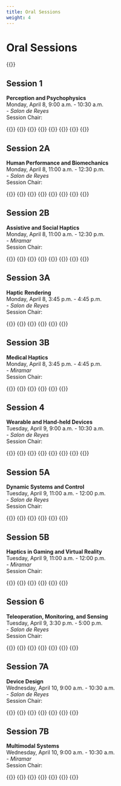 ```yaml
---
title: Oral Sessions
weight: 4
---
```


# Oral Sessions

{{<simpleLastUpdate date="March 21, 2024">}}

## Session 1
**Perception and Psychophysics**  
Monday, April 8, 9:00 a.m. - 10:30 a.m.  
*- Salon de Reyes*  
Session Chair:

{{<programTable>}}
{{<programOralEntry time="9:00 a.m. - 9:15 a.m." title="Bumps and Dents Are Not Perceptually Opposite When Exploring with Lateral Force Cues" author="Shogo Okamoto">}}
{{<programOralEntry time="9:15 a.m. - 9:30 a.m." title="Establishing Natural Tactile Mappings: Mapping Tactile Parameters to Continuous Data Concepts" author="Sara Riggs, Nicholas Gardella Nicholas Gardella">}}
{{<programOralEntry time="9:30 a.m. - 9:45 a.m." title="  Richer Textural Information in the Horizontal Component of the Contact Force Compared with the Normal Component" author="Ayaka Tamura, Shogo Okamoto">}}
{{<programOralEntry time="9:45 a.m. - 10:00 a.m." title="Haptic Sensitivity to Diameter and Tension During String Plucking" author="Matej Mayet, Jean-Loïc Le Carrou, David Gueorguiev">}}
{{<programOralEntry time="10:00 a.m. - 10:15 a.m." title="Reliability of Smartphone-based Vibration Threshold Measurements" author="Rachel A. G. Adenekan, Kyle Yoshida, Anis Benyoucef, Alejandrina Gonzalez Reyes, Adeyinka E Adenekan, Allison M. Okamura, Cara M. Nunez">}}
{{<programOralEntry time="10:15 a.m. - 10:30 a.m." title="Celebrating Sliman Bensmaia's contribution to Haptics" author="Hannes Saal">}}
{{</programTable>}}

## Session 2A
**Human Performance and Biomechanics**  
Monday, April 8, 11:00 a.m. - 12:30 p.m.  
*- Salon de Reyes*  
Session Chair:

{{<programTable>}}
{{<programOralEntry time="11:00 a.m. - 11:15 a.m." title="Enhancing User Performance by Adaptively Changing Haptic Feedback Cues in a Fitts's Law Task" author="Drake Rowland, Benjamin Davis, Taylor Higgins, Ann Majewicz Fey">}}
{{<programOralEntry time="11:15 a.m. - 11:30 a.m." title="System Identification of Human Dynamics Using Periodic Impedance Models During Physical Interaction" author="Khandaker Nusaiba Hafiz, Terence David Sanger, Jonathan Realmuto">}}
{{<programOralEntry time="11:30 a.m. - 11:45 a.m." title="On the Role of Tactile Motion Estimates and Hand Side in Bimanual Reaching Tasks" author="Océane Duvert, Giulia Pagnanelli, Alessandro Moscatelli, Matteo Bianchi">}}
{{<programOralEntry time="11:45 a.m. - 12:00 p.m." title="Skinsource: A Data-driven Toolbox for Predicting Touch-elicited Vibrations in the Upper Limb" author="Neeli Tummala, Gregory Reardon, Simone Fani, Dustin Goetz, Matteo Bianchi, Yon Visell">}}
{{<programOralEntry time="12:00 p.m. - 12:15 p.m." title="A Transparent Hydraulic Actuator to Visualize Finger Pad Deformation at Programmable Material Compliances" author="Bingxu Li, Alton Sharpe, Gregory J. Gerling">}}
{{<programOralEntry time="12:15 p.m. - 12:30 p.m." title="Bi-manual Sensory Discrimination: A Kinesthetic Study" author="Suhas Kakade, Subhasis Chaudhuri, Abhishek Gupta">}}
{{</programTable>}}

## Session 2B
**Assistive and Social Haptics**  
Monday, April 8, 11:00 a.m. - 12:30 p.m.  
*- Miramar*  
Session Chair:

{{<programTable>}}
{{<programOralEntry time=" 11:00 a.m. - 11:15 a.m." title="Determining the Minimal Deviation Limit for Haptic Feedback in Veering Correction During Blindfolded Walking" author="Mounia Ziat, Ariunbold Batjargal, Mehdi Hojatmadani, Shuangshuang Xiao">}}
{{<programOralEntry time="11:15 a.m. - 11:30 a.m." title="Touch for Accessibility: Haptic SVG Diagrams for Visually Impaired and Blind Individuals" author="Sara Alzalabny, Omar Moured, Karin Müller, Thorsten Schwarz, Bastian Rapp, Rainer Stiefelhagen">}}
{{<programOralEntry time="11:30 a.m. - 11:45 a.m." title="The Design and Preliminary Evaluation of a Sliding Contact Braille Display for Early Learning" author="Anupama Thomas, Anil Prabhakar">}}
{{<programOralEntry time="11:45 a.m. - 12:00 p.m." title="The Importance of Contextual Grounding in Affective Mediated Touch" author="Xin Zhu, Zhenghui Su, Jocelyn Tsai, Cara M. Nunez, Heather Culbertson">}}
{{<programOralEntry time="12:00 p.m. - 12:15 p.m." title="Comparing the Haptic Perception of Directional Information Using a Uni-manual or Bi-manual Strategy on a Walker" author="Inès Lacôte, Claudio Pacchierotti, Frédéric Marie, François Pasteau, Fabien Grzeskowiak, Marie Babel, David Gueorguiev, Maud Marchal">}}
{{<programOralEntry time="12:15 p.m. - 12:30 p.m." title="Design and Validation of Pseudo-force Haptic Device for Actual Walking" author="Tomosuke Maeda, Takayoshi Yoshimura, Junnosuke Yamamoto, Hiroyuki Sakai, Kouta Minamizawa">}}
{{</programTable>}}

## Session 3A
**Haptic Rendering**  
Monday, April 8, 3:45 p.m. - 4:45 p.m.  
*- Salon de Reyes*  
Session Chair:

{{<programTable>}}
{{<programOralEntry time="3:45 p.m. - 4:00 p.m." title="Stereohaptic Vibration: Out-of-body Localization of Virtual Vibration Source through Multiple Vibrotactile Stimuli on the Forearms" author="Gen Ohara, Kikuchi Daiki, Masashi Konyo, Satoshi Tadokoro">}}
{{<programOralEntry time="4:00 p.m. - 4:15 p.m." title="Representing Fine Texture of Pencil Hardness by High-frequency Vibrotactile Equivalence Conversion Using Ultra-thin Pzt-mems Vibrators" author="Masamune Waga, Toru Matsubara, Masashi Konyo, Toshihiro Takeshita, Yusuke Takei, Takeshi Kobayashi, Satoshi Tadokoro">}}
{{<programOralEntry time="4:15 p.m. - 4:30 p.m." title="Presentation of a Tracing Sensation by Means of Rotation Stimuli" author="Soma Kato, Yui Suga, Izumi Mizoguchi, Hiroyuki Kajimoto">}}
{{<programOralEntry time="4:30 p.m. - 4:45 p.m." title="Haptic Feedback with Higher-order Implicit Integrators" author="Aldo Galvan, Ann Majewicz Fey">}}
{{</programTable>}}

## Session 3B
**Medical Haptics**  
Monday, April 8, 3:45 p.m. - 4:45 p.m.  
*- Miramar*  
Session Chair:

{{<programTable>}}
{{<programOralEntry time="3:45 p.m. - 4:00 p.m." title="Origami-based Haptic Syringe for Local Anesthesia Simulator" author="Ken Iiyoshi, Shadi Khazaaleh, Ahmed Dalaq, Mohammed F. Daqaq, Georgios Korres, Mohamad Eid">}}
{{<programOralEntry time="4:00 p.m. - 4:15 p.m." title="Rotational Motion Due to Skin Shear Deformation at Wrist and Elbow" author="Takuto Nakamura, Hideaki Kuzuoka">}}
{{<programOralEntry time="4:00 p.m. - 4:15 p.m." title=" A Novel Wearable Sensing Device Enabling Remote Palpation" author="Michele Pompilio, Nicole D'Aurizio, Tommaso Lisini Baldi, Leonardo Franco, Guido Gabriele, Domenico Prattichizzo">}}
{{<programOralEntry time="4:15 p.m. - 4:30 p.m." title="Verbal Outperforms Cartesian Tactile Guidance in Telementored Needle Insertion Training" author="Lourdes Romy Reyes, Caroline Park, Edoardo Battaglia, Ann Majewicz Fey">}}
{{</programTable>}}

## Session 4
**Wearable and Hand-held Devices**  
Tuesday, April 9, 9:00 a.m. - 10:30 a.m.  
*- Salon de Reyes*  
Session Chair:

{{<programTable>}}
{{<programOralEntry time="9:00 a.m. - 9:15 a.m." title="Comparing the Perceived Intensity of Vibrotactile Cues Scaled Based on Inherent Dynamic Range" author="Daziyah Sullivan, Elyse Chase, Marcia Omalley">}}
{{<programOralEntry time="9:15 a.m. - 9:30 a.m." title="Effects of Contact Force on Vibrotactile Perceived Intensity Across the Upper Body" author="Dajin Lee, Gyeore Yun, Seungmoon Choi">}}
{{<programOralEntry time="9:30 a.m. - 9:45 a.m." title="Presentation of Hitting Sensation to the Racket by a Single DC Motor Embedded in a Handle" author="Michiru Sobue, Soma Kato, Izumi Mizoguchi, Hiroyuki Kajimoto">}}
{{<programOralEntry time="9:45 a.m. - 10:00 a.m." title="H3kit: Hand-held Haptic Kit for Stem Education" author="Robert Bloom, Zachary Huang, Kaitlyn Lavarias, Madeleine Ren, Tania K. Morimoto">}}
{{<programOralEntry time="10:00 a.m. - 10:15 a.m." title="A Wearable Pick-to-haptics System to Improve Manual-picking Tasks in Warehouses" author="Leonardo Franco, Tommaso Lisini Baldi, Domenico Prattichizzo, Gionata Salvietti">}}
{{<programOralEntry time="10:15 a.m. - 10:30 a.m." title="Hapt-X-Pand: The Design and Evaluation of a Radially Expanding and Contracting Skin Drag Haptic Device" author="Colton Doherty, Jennifer Tennison, Jenna Gorlewicz">}}
{{</programTable>}}

## Session 5A
**Dynamic Systems and Control**  
Tuesday, April 9, 11:00 a.m. - 12:00 p.m.  
*- Salon de Reyes*  
Session Chair:

{{<programTable>}}
{{<programOralEntry time="11:00 a.m. - 11:15 a.m." title="Force-feedback through Touch-based Interactions with a Nanocopter" author="Yang Chen, Hamed Alimohammadzadeh, Shahram Ghandeharizadeh, Heather Culbertson">}}
{{<programOralEntry time="11:15 a.m. - 11:30 a.m." title="Transparent, High-force, and High-stiffness Control of Haptic Actuators with Backlash: A Multi Degree of Freedom Approach" author="Patrick Dills, Michael Zinn">}}
{{<programOralEntry time="11:30 a.m. - 11:45 a.m." title="Improving Kinesthetic Haptic Rendering through a Frequency Partitioned Series Admittance Actuation Approach" author="Megh Vipul Doshi, Patrick Dills, Michael Zinn">}}
{{<programOralEntry time="11:45 a.m. - 12:00 p.m." title="Relaxing Conservatism for Enhanced Impedance Range and Transparency in Haptic Interaction" author="Huseyin Tugcan Dinc, Thomas Hulin, Christian Ott, Jee-Hwan Ryu">}}
{{</programTable>}}

## Session 5B
**Haptics in Gaming and Virtual Reality**  
Tuesday, April 9, 11:00 a.m. - 12:00 p.m.  
*- Miramar*  
Session Chair:

{{<programTable>}}
{{<programOralEntry time="11:00 a.m. - 11:15 a.m." title="Horizontal Plane Haptic Redirection - Realizing Haptic Feedback for the Virtual Inclined Plane in VR" author="Dexin Liu, Hengxin Chen">}}
{{<programOralEntry time="11:15 a.m. - 11:30 a.m." title="Telemetry-based Haptic Rendering for Racing Game Experience Improvement" author="Jiwan Lee, Junwoo Kim, Jeonggoo Kang, Eunsoo Jo, Dong Chul Park, Seungmoon Choi">}}
{{<programOralEntry time="11:30 a.m. - 11:45 a.m." title="Haptic Relocation of Virtual Finger Forces via Pneumatic Wrist-worn Haptic Devices" author="Jasmin Elena Palmer, Brian Vuong, Zhenishbek Zhakypov, Yimeng Qin, Liana G. Tilton, Allison M. Okamura">}}
{{<programOralEntry time="11:45 a.m. - 12:00 p.m." title="Beyond Sight: The Role of Kinesthetic Feedback in Redirected Walking Within Virtual Reality" author="Seung Heon Lee, Sandeep Kollannur, Heather Culbertson">}}
{{</programTable>}}

## Session 6
**Teleoperation, Monitoring, and Sensing**  
Tuesday, April 9, 3:30 p.m. - 5:00 p.m.  
*- Salon de Reyes*  
Session Chair:

{{<programTable>}}
{{<programOralEntry time="3:30 p.m. - 3:45 p.m." title="Haptic Interactions Subject to Variable Latency" author="Chantal Lana Hutchison, Joseph Hewlett, Siamak Arbatani, Antoine Weill--Duflos, Jozsef Kovecses">}}
{{<programOralEntry time="3:45 p.m. - 4:00 p.m." title="Embodied Supervision: Haptic Display of Automation Command to Improve Supervisory Performance" author="Alia Gilbert, Sachit Krishnan, Brent Gillespie">}}
{{<programOralEntry time="4:00 p.m. - 4:15 p.m." title="Networktouch: A Vibrotactile Check-in Device for Cyberattack Detection and Traffic Monitoring" author="J. Michael Bertsch, Mohammed Ayyat, Tamer Nadeem, Gregory J. Gerling">}}
{{<programOralEntry time="4:15 p.m. - 4:30 p.m." title="Hapticformers: Employing Transformer Models on Avosight and Avodigit Datasets for Vision-based Tactile Assessment of Avocado Maturity" author="Israa Fahmy, Taimur Hassan, Naoufel Werghi, Irfan Hussain, Lakmal Seneviratne">}}
{{<programOralEntry time="4:30 p.m. - 4:45 p.m." title="Digital Twin-empowered Model-mediated Teleoperation Using Multimodality Data with Signed Distance Fields" author="Mads Mørch Antonsen, Siwen Liu, Xiao Xu, Eckehard Steinbach, Francesco Chinello, Qi Zhang">}}
{{</programTable>}}

## Session 7A
**Device Design**  
Wednesday, April 10, 9:00 a.m. - 10:30 a.m.  
*- Salon de Reyes*  
Session Chair:

{{<programTable>}}
{{<programOralEntry time="9:00 a.m. - 9:15 a.m." title="Layer Jammers in a Simulated Environment Soft Haptic (S.E.S.H.) Glove" author="Ben Levy, Megh Vipul Doshi, Keng-Yu Lin, Michael Wehner">}}
{{<programOralEntry time="9:15 a.m. - 9:30 a.m." title="Dynabuttons: Fast Interactive Soft Buttons with Analog Control" author="Tucker Rae-Grant, Chris Harrison, Craig Shultz">}}
{{<programOralEntry time="9:30 a.m. - 9:45 a.m." title="Validation and Usability Assessment of the Hapticpalm, a Wearable Device for Hand Palm Force Feedback" author="Alberto Villani, Mihai Dragusanu, Domenico Prattichizzo, Monica Malvezzi">}}
{{<programOralEntry time="9:45 a.m. - 10:00 a.m." title="Design and Characterisation of Particle Jamming-based Variable Stiffness Displays Using Non-pneumatic Actuators" author="Joshua Brown, Fernando Bello">}}
{{<programOralEntry time="10:00 a.m. - 10:15 a.m." title="Lever Mechanism for Diaphragm-type Vibrators to Enhance Vibrotactile Intensity" author="Taku Hachisu, Masayuki Kajiura, Toshihiro Takeshita, Yusuke Takei, Takeshi Kobayashi, Masashi Konyo">}}
{{</programTable>}}

## Session 7B
**Multimodal Systems**  
Wednesday, April 10, 9:00 a.m. - 10:30 a.m.  
*- Miramar*  
Session Chair:

{{<programTable>}}
{{<programOralEntry time="9:00 a.m. - 9:15 a.m." title="Multimodal Haptic Feedback for Virtual Collisions Combining Vibrotactile and Electrical Muscle Stimulation" author="Jungeun Lee, Seungmoon Choi">}}
{{<programOralEntry time="9:15 a.m. - 9:30 a.m." title="Sound-to-touch Crossmodal Pitch Matching for Short Sounds" author="Donggeun Kim, Jungeun Lee, Gyeore Yun, Hong Tan, Seungmoon Choi">}}
{{<programOralEntry time="9:30 a.m. - 9:45 a.m." title="Matching Performance of 2d Phantom Sensations with Visual Motions" author="Kyuyoung Shim, Gunhyuk Park">}}
{{<programOralEntry time="9:45 a.m. - 10:00 a.m." title="Toward Spatial-temporal Consistency of Joint Visual-tactile Perception in VR Applications" author="Fuqiang Zhao, Kehan Zhang, Qian Liu, Zhuoyi Lv">}}
{{<programOralEntry time="10:00 a.m. - 10:15 a.m." title="Robust Surface Recognition with the Maximum Mean Discrepancy: Degrading Haptic-auditory Signals through Bandwidth and Noise" author="Behnam Khojasteh, Yitian Shao, Katherine J. Kuchenbecker">}}
{{</programTable>}}